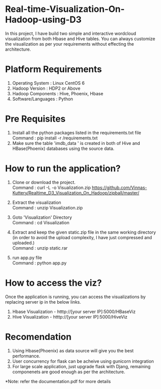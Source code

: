 # Real-time-Visualization-On-Hadoop-using-D3
In this project, I have build two simple and interactive wordcloud visualization from both Hbase and Hive tables.
You can always customize the visualization as per your requirements without effecting the architecture.

# Platform Requirements
1. Operating System   : Linux CentOS 6
2. Hadoop Version     : HDP2 or Above
3. Hadoop Components  : Hive, Phoenix, Hbase
4. Software/Languages : Python

# Pre Requisites
1. Install all the python packages listed in the requirements.txt file <br/> Command : pip install -r /requirements.txt
2. Make sure the table 'imdb_data ' is created in both of Hive and HBase(Phoenix) databases using the source data.


# How to run the application?
1. Clone or download the project.<br/>Command : curl -L -o Visualization.zip https://github.com/Vinnas-Kuttery/Realtime_D3_Visualization_On_Hadoop/zipball/master/
2. Extract the visualization <br/>Command : unzip Visualization.zip<br/>
3. Goto 'Visualization' Directory <br/>Command : cd Visualization<br/>

4. Extract and keep the given static.zip file in the same working directory (in order to avoid the upload complexity, I have just compressed and uploaded.) <br/>Command : unzip static.rar <br/>
3. run app.py file <br/> Command : python app.py

# How to access the viz? <br/> 
Once the application is running, you can access the visualizations by replacing server ip in the below links. <br/> 

1. Hbase Visualization - htttp://[your server IP]:5000/HBaseViz
2. Hive Visualization - htttp://[your server IP]:5000/HiveViz

# Recomendation
1. Using Hbase(Phoenix) as data source will give you the best performance.
2. User concurrency for flask can be acheive using gunicorn integration
3. For large scale application, just upgrade flask with Djang, remaining componenets are good enough as per the architecture.

*Note: refer the documentation.pdf for more details
